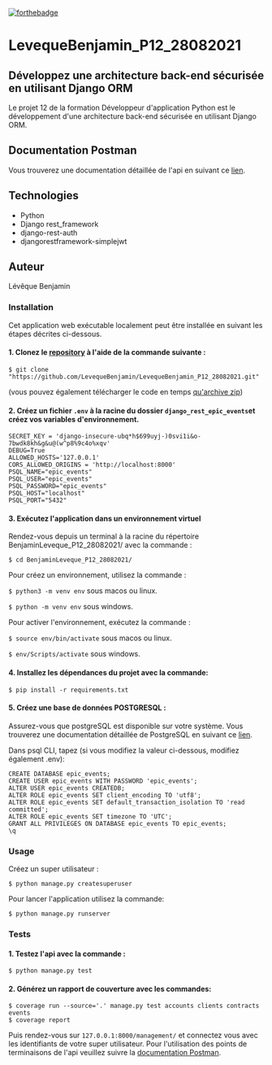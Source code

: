 [![forthebadge](https://forthebadge.com/images/badges/made-with-python.svg)](https://forthebadge.com)

# LevequeBenjamin_P12_28082021

## Développez une architecture back-end sécurisée en utilisant Django ORM

Le projet 12 de la formation Développeur d'application Python est le développement d'une architecture back-end sécurisée
en utilisant Django ORM.

## Documentation Postman

Vous trouverez une documentation détaillée de l'api en suivant ce [lien](https://documenter.getpostman.com/view/14483216/U16gPnFv).

## Technologies
- Python
- Django rest_framework
- django-rest-auth
- djangorestframework-simplejwt

## Auteur
Lévêque Benjamin

### Installation

Cet application web exécutable localement peut être installée en suivant les étapes décrites ci-dessous.

#### 1. Clonez le [repository](https://github.com/LevequeBenjamin/LevequeBenjamin_P12_28082021.git) à l'aide de la commande suivante :

```
$ git clone "https://github.com/LevequeBenjamin/LevequeBenjamin_P12_28082021.git"
``` 
(vous pouvez également télécharger le code en temps
[qu'archive zip](https://github.com/LevequeBenjamin/LevequeBenjamin_P12_28082021/archive/refs/heads/master.zip))

#### 2. Créez un fichier `.env` à la racine du dossier `django_rest_epic_events`et créez vos variables d'environnement.

```
SECRET_KEY = 'django-insecure-ubq*h$699uyj-)0svi1i&o-7bwdk8kh&g&u@(w^p8%9c4o%xqv'
DEBUG=True
ALLOWED_HOSTS='127.0.0.1'
CORS_ALLOWED_ORIGINS = 'http://localhost:8000'
PSQL_NAME="epic_events"
PSQL_USER="epic_events"
PSQL_PASSWORD="epic_events"
PSQL_HOST="localhost"
PSQL_PORT="5432"
```

#### 3. Exécutez l'application dans un environnement virtuel

Rendez-vous depuis un terminal à la racine du répertoire BenjaminLeveque_P12_28082021/ avec la commande :
```
$ cd BenjaminLeveque_P12_28082021/
```

Pour créez un environnement, utilisez la commande :

`$ python3 -m venv env` sous macos ou linux.

`$ python -m venv env` sous windows.

Pour activer l'environnement, exécutez la commande :

`$ source env/bin/activate` sous macos ou linux.

`$ env/Scripts/activate` sous windows.

#### 4. Installez les dépendances du projet avec la commande:
```
$ pip install -r requirements.txt
```

#### 5. Créez une base de données POSTGRESQL :
Assurez-vous que postgreSQL est disponible sur votre système.
Vous trouverez une documentation détaillée de PostgreSQL en suivant ce [lien](https://www.postgresql.org/).

Dans psql CLI, tapez (si vous modifiez la valeur ci-dessous, modifiez également .env):
```
CREATE DATABASE epic_events;
CREATE USER epic_events WITH PASSWORD 'epic_events';
ALTER USER epic_events CREATEDB;
ALTER ROLE epic_events SET client_encoding TO 'utf8';
ALTER ROLE epic_events SET default_transaction_isolation TO 'read committed';
ALTER ROLE epic_events SET timezone TO 'UTC';
GRANT ALL PRIVILEGES ON DATABASE epic_events TO epic_events;
\q
```
### Usage

Créez un super utilisateur :

```
$ python manage.py createsuperuser
```

Pour lancer l'application utilisez la commande:

```
$ python manage.py runserver
```

### Tests

#### 1. Testez l'api avec la commande :
```
$ python manage.py test
```
#### 2. Générez un rapport de couverture avec les commandes:
```
$ coverage run --source='.' manage.py test accounts clients contracts events
$ coverage report
```

Puis rendez-vous sur `127.0.0.1:8000/management/` et connectez vous avec les identifiants de votre super utilisateur.
Pour l'utilisation des points de terminaisons de l'api veuillez suivre la [documentation Postman](https://documenter.getpostman.com/view/14483216/U16gPnFv).

